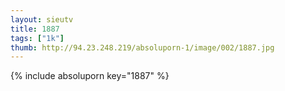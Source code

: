 ```yaml
--- 
layout: sieutv
title: 1887
tags: ["1k"]
thumb: http://94.23.248.219/absoluporn-1/image/002/1887.jpg
---
```

{% include absoluporn key="1887" %} 
